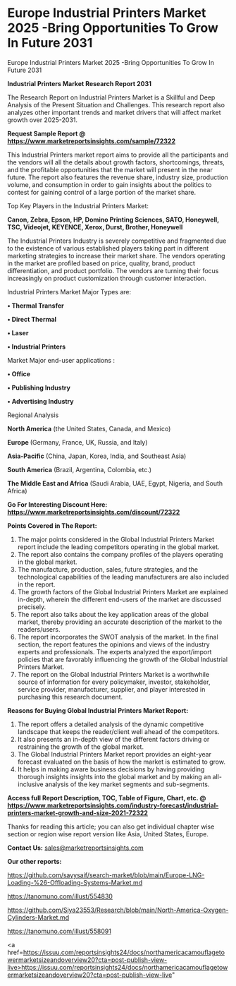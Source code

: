 # Europe Industrial Printers Market 2025 -Bring Opportunities To Grow In Future 2031
Europe Industrial Printers Market 2025 -Bring Opportunities To Grow In Future 2031

<strong>Industrial Printers Market Research Report 2031</strong>

The Research Report on Industrial Printers Market is a Skillful and Deep Analysis of the Present Situation and Challenges. This research report also analyzes other important trends and market drivers that will affect market growth over 2025-2031.

<strong>Request Sample Report @ <a href=https://www.marketreportsinsights.com/sample/72322>https://www.marketreportsinsights.com/sample/72322</a></strong>

This Industrial Printers market report aims to provide all the participants and the vendors will all the details about growth factors, shortcomings, threats, and the profitable opportunities that the market will present in the near future. The report also features the revenue share, industry size, production volume, and consumption in order to gain insights about the politics to contest for gaining control of a large portion of the market share.

Top Key Players in the Industrial Printers Market:

<strong>Canon, Zebra, Epson, HP, Domino Printing Sciences, SATO, Honeywell, TSC, Videojet, KEYENCE, Xerox, Durst, Brother, Honeywell</strong>

The Industrial Printers Industry is severely competitive and fragmented due to the existence of various established players taking part in different marketing strategies to increase their market share. The vendors operating in the market are profiled based on price, quality, brand, product differentiation, and product portfolio. The vendors are turning their focus increasingly on product customization through customer interaction.

Industrial Printers Market Major Types are:

<strong>• Thermal Transfer

• Direct Thermal

• Laser

• Industrial Printers</strong>

Market Major end-user applications :

<strong>• Office

• Publishing Industry

• Advertising Industry</strong>

Regional Analysis

</u><strong><b>North America</b></strong> (the United States, Canada, and Mexico)

<strong><b>Europe </b></strong>(Germany, France, UK, Russia, and Italy)

<strong><b>Asia-Pacific</b></strong> (China, Japan, Korea, India, and Southeast Asia)

<strong><b>South America</b></strong> (Brazil, Argentina, Colombia, etc.)

<strong><b>The Middle East and Africa</b></strong> (Saudi Arabia, UAE, Egypt, Nigeria, and South Africa)

<strong>Go For Interesting Discount Here: <a href=https://www.marketreportsinsights.com/discount/72322>https://www.marketreportsinsights.com/discount/72322</a></strong>

<strong>Points Covered in The Report:</strong>
<ol>
  <li>The major points considered in the Global Industrial Printers Market report include the leading competitors operating in the global market.</li>
  <li>The report also contains the company profiles of the players operating in the global market.</li>
  <li>The manufacture, production, sales, future strategies, and the technological capabilities of the leading manufacturers are also included in the report.</li>
  <li>The growth factors of the Global Industrial Printers Market are explained in-depth, wherein the different end-users of the market are discussed precisely.</li>
  <li>The report also talks about the key application areas of the global market, thereby providing an accurate description of the market to the readers/users.</li>
  <li>The report incorporates the SWOT analysis of the market. In the final section, the report features the opinions and views of the industry experts and professionals. The experts analyzed the export/import policies that are favorably influencing the growth of the Global Industrial Printers Market.</li>
  <li>The report on the Global Industrial Printers Market is a worthwhile source of information for every policymaker, investor, stakeholder, service provider, manufacturer, supplier, and player interested in purchasing this research document.</li>
</ol>
<strong>Reasons for Buying Global Industrial Printers Market Report:</strong>

<ol>
  <li>The report offers a detailed analysis of the dynamic competitive landscape that keeps the reader/client well ahead of the competitors.</li>
  <li>It also presents an in-depth view of the different factors driving or restraining the growth of the global market.</li>
  <li>The Global Industrial Printers Market report provides an eight-year forecast evaluated on the basis of how the market is estimated to grow.</li>
  <li>It helps in making aware business decisions by having providing thorough insights insights into the global market and by making an all-inclusive analysis of the key market segments and sub-segments.</li>
</ol>
<strong>Access full Report Description, TOC, Table of Figure, Chart, etc. @ <a href=https://www.marketreportsinsights.com/industry-forecast/industrial-printers-market-growth-and-size-2021-72322>https://www.marketreportsinsights.com/industry-forecast/industrial-printers-market-growth-and-size-2021-72322</a></strong>


Thanks for reading this article; you can also get individual chapter wise section or region wise report version like Asia, United States, Europe.

<strong>Contact Us:</strong>
sales@marketreportsinsights.com

<strong>Our other reports:</strong>

<a href=https://github.com/sayysaif/search-market/blob/main/Europe-LNG-Loading-%26-Offloading-Systems-Market.md>https://github.com/sayysaif/search-market/blob/main/Europe-LNG-Loading-%26-Offloading-Systems-Market.md</a>

<a href=https://tanomuno.com/illust/554830>https://tanomuno.com/illust/554830</a>

<a href=https://github.com/Siya23553/Research/blob/main/North-America-Oxygen-Cylinders-Market.md>https://github.com/Siya23553/Research/blob/main/North-America-Oxygen-Cylinders-Market.md</a>

<a href=https://tanomuno.com/illust/558091>https://tanomuno.com/illust/558091</a>

<a href=https://issuu.com/reportsinsights24/docs/northamericacamouflagetowermarketsizeandoverview20?cta=post-publish-view-live>https://issuu.com/reportsinsights24/docs/northamericacamouflagetowermarketsizeandoverview20?cta=post-publish-view-live</a>"
